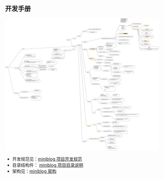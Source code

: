 ## 开发手册

![system](./system.jpeg)
- 开发规范见：[miniblog 项目开发规范](./conversions/README.md)
- 目录结构件： [miniblog 项目目录说明](./directory.md)
- 架构见：[miniblog 架构](./architecture.md)
